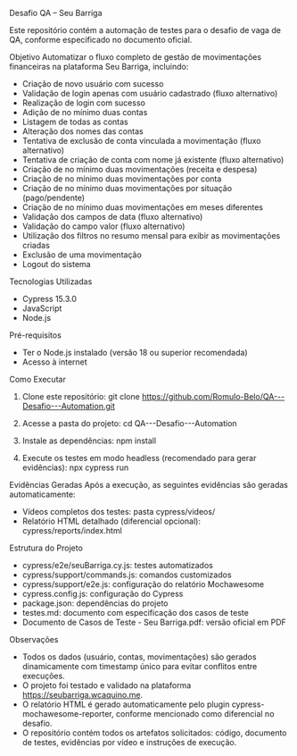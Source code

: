 Desafio QA – Seu Barriga

Este repositório contém a automação de testes para o desafio de vaga de QA, conforme especificado no documento oficial.

Objetivo
Automatizar o fluxo completo de gestão de movimentações financeiras na plataforma Seu Barriga, incluindo:
- Criação de novo usuário com sucesso
- Validação de login apenas com usuário cadastrado (fluxo alternativo)
- Realização de login com sucesso
- Adição de no mínimo duas contas
- Listagem de todas as contas
- Alteração dos nomes das contas
- Tentativa de exclusão de conta vinculada a movimentação (fluxo alternativo)
- Tentativa de criação de conta com nome já existente (fluxo alternativo)
- Criação de no mínimo duas movimentações (receita e despesa)
- Criação de no mínimo duas movimentações por conta
- Criação de no mínimo duas movimentações por situação (pago/pendente)
- Criação de no mínimo duas movimentações em meses diferentes
- Validação dos campos de data (fluxo alternativo)
- Validação do campo valor (fluxo alternativo)
- Utilização dos filtros no resumo mensal para exibir as movimentações criadas
- Exclusão de uma movimentação
- Logout do sistema

Tecnologias Utilizadas
- Cypress 15.3.0
- JavaScript
- Node.js

Pré-requisitos
- Ter o Node.js instalado (versão 18 ou superior recomendada)
- Acesso à internet

Como Executar

1. Clone este repositório:
   git clone https://github.com/Romulo-Belo/QA---Desafio---Automation.git

2. Acesse a pasta do projeto:
   cd QA---Desafio---Automation

3. Instale as dependências:
   npm install

4. Execute os testes em modo headless (recomendado para gerar evidências):
   npx cypress run

Evidências Geradas
Após a execução, as seguintes evidências são geradas automaticamente:
- Vídeos completos dos testes: pasta cypress/videos/
- Relatório HTML detalhado (diferencial opcional): cypress/reports/index.html

Estrutura do Projeto
- cypress/e2e/seuBarriga.cy.js: testes automatizados
- cypress/support/commands.js: comandos customizados
- cypress/support/e2e.js: configuração do relatório Mochawesome
- cypress.config.js: configuração do Cypress
- package.json: dependências do projeto
- testes.md: documento com especificação dos casos de teste
- Documento de Casos de Teste - Seu Barriga.pdf: versão oficial em PDF

Observações
- Todos os dados (usuário, contas, movimentações) são gerados dinamicamente com timestamp único para evitar conflitos entre execuções.
- O projeto foi testado e validado na plataforma https://seubarriga.wcaquino.me.
- O relatório HTML é gerado automaticamente pelo plugin cypress-mochawesome-reporter, conforme mencionado como diferencial no desafio.
- O repositório contém todos os artefatos solicitados: código, documento de testes, evidências por vídeo e instruções de execução.